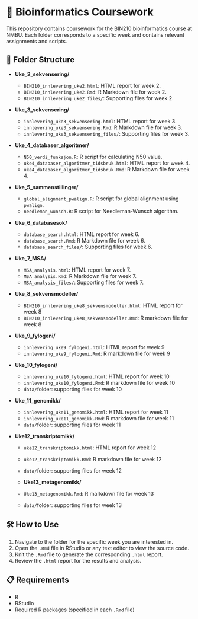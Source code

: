 # 🧬 Bioinformatics Coursework

This repository contains coursework for the BIN210 bioinformatics course at NMBU. Each folder corresponds to a specific week and contains relevant assignments and scripts.

## 📂 Folder Structure

- **Uke_2_sekvensering/**
  - `BIN210_innlevering_uke2.html`: HTML report for week 2.
  - `BIN210_innlevering_uke2.Rmd`: R Markdown file for week 2.
  - `BIN210_innlevering_uke2_files/`: Supporting files for week 2.

- **Uke_3_sekvensering/**
  - `innlevering_uke3_sekvensering.html`: HTML report for week 3.
  - `innlevering_uke3_sekvensering.Rmd`: R Markdown file for week 3.
  - `innlevering_uke3_sekvensering_files/`: Supporting files for week 3.

- **Uke_4_databaser_algoritmer/**
  - `N50_verdi_funksjon.R`: R script for calculating N50 value.
  - `uke4_databaser_algoritmer_tidsbruk.html`: HTML report for week 4.
  - `uke4_databaser_algoritmer_tidsbruk.Rmd`: R Markdown file for week 4.

- **Uke_5_sammenstillinger/**
  - `global_alignment_pwalign.R`: R script for global alignment using `pwalign`.
  - `needleman_wunsch.R`: R script for Needleman-Wunsch algorithm.

- **Uke_6_databasesok/**
  - `database_search.html`: HTML report for week 6.
  - `database_search.Rmd`: R Markdown file for week 6.
  - `database_search_files/`: Supporting files for week 6.

- **Uke_7_MSA/**
  - `MSA_analysis.html`: HTML report for week 7.
  - `MSA_analysis.Rmd`: R Markdown file for week 7.
  - `MSA_analysis_files/`: Supporting files for week 7.
 
- **Uke_8_sekvensmodeller/**
  - `BIN210_innlevering_uke8_sekvensmodeller.html`: HTML report for week 8 
  - `BIN210_innlevering_uke8_sekvensmodeller.Rmd`: R markdown file for week 8

- **Uke_9_fylogeni/**
  - `innlevering_uke9_fylogeni.html`: HTML report for week 9 
  - `innlevering_uke9_fylogeni.Rmd`: R markdown file for week 9 

- **Uke_10_fylogeni/** 
  - `innlevering_uke10_fylogeni.html`: HTML report for week 10 
  - `innlevering_uke10_fylogeni.Rmd`: R markdown file for week 10 
  - `data/`folder: supporting files for week 10 

- **Uke_11_genomikk/**
  - `innlevering_uke11_genomikk.html`: HTML report for week 11
  - `innlevering_uke11_genomikk.Rmd`: R markdown file for week 11
  - `data/`folder: supporting files for week 11

- **Uke12_transkriptomikk/**
  - `uke12_transkriptomikk.html`: HTML report for week 12 
  - `uke12_transkriptomikk.Rmd`: R markdown file for week 12 
  - `data/`folder: supporting files for week 12

  - **Uke13_metagenomikk/**
  - `Uke13_metagenomikk.Rmd`: R markdown file for week 13 
  - `data/`folder: supporting files for week 13

## 🛠️ How to Use

1. Navigate to the folder for the specific week you are interested in.
2. Open the `.Rmd` file in RStudio or any text editor to view the source code.
3. Knit the `.Rmd` file to generate the corresponding `.html` report.
4. Review the `.html` report for the results and analysis.

## 📋 Requirements

- R
- RStudio
- Required R packages (specified in each `.Rmd` file)
